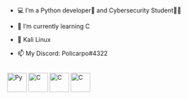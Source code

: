 - 💻 I’m a Python developer🐍 and Cybersecurity Student🕵️‍♂️

- 📖 I’m currently learning C

- 🐧 Kali Linux

- 📫 My Discord: Policarpo#4322

<div style="display: inline_block"><br>
  <img align="center" alt="Py" height="45" width="45" src="https://cdn.jsdelivr.net/gh/devicons/devicon/icons/python/python-original-wordmark.svg" />
  <img align="center" alt="C" height="45" width="45" src="https://cdn.jsdelivr.net/gh/devicons/devicon/icons/html5/html5-plain-wordmark.svg" />
       <img align="center" alt="C" height="45" width="45" src="https://cdn.jsdelivr.net/gh/devicons/devicon/icons/css3/css3-plain-wordmark.svg" />
  <img align="center" alt="C" height="45" width="45" src= "https://cdn.jsdelivr.net/gh/devicons/devicon/icons/javascript/javascript-original.svg" />
</div>
<br>
